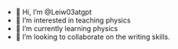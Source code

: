 - 👋 Hi, I’m @Leiw03atgpt
- 👀 I’m interested in teaching physics
- 🌱 I’m currently learning physics
- 💞️ I’m looking to collaborate on the writing skills.


<!---
Leiw03atgpt/Leiw03atgpt is a ✨ special ✨ repository because its `README.md` (this file) appears on your GitHub profile.
You can click the Preview link to take a look at your changes.
--->
